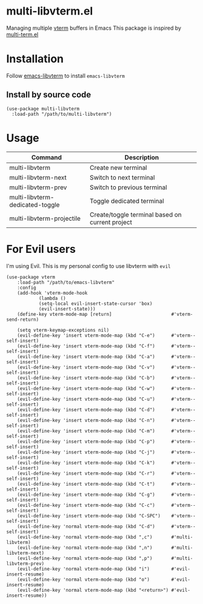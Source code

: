# multi-libvterm.el

Managing multiple [vterm](https://github.com/akermu/emacs-libvterm) buffers in Emacs
This package is inspired by [multi-term.el](https://github.com/milkypostman/multi-term)

# Installation

Follow [emacs-libvterm](https://github.com/akermu/emacs-libvterm) to install `emacs-libvterm`

## Install by source code

```
(use-package multi-libvterm
  :load-path "/path/to/multi-libvterm")
```

# Usage

| Command                         | Description                                     |
|---------------------------------|-------------------------------------------------|
| multi-libvterm                  | Create new terminal                             |
| multi-libvterm-next             | Switch to next terminal                         |
| multi-libvterm-prev             | Switch to previous terminal                     |
| multi-libvterm-dedicated-toggle | Toggle dedicated terminal                       |
| multi-libvterm-projectile       | Create/toggle terminal based on current project |

# For Evil users

I'm using Evil. This is my personal config to use libvterm with `evil`


```elisp
(use-package vterm
	:load-path "/path/to/emacs-libvterm"
	:config
	(add-hook 'vterm-mode-hook
			(lambda ()
			(setq-local evil-insert-state-cursor 'box)
			(evil-insert-state)))
	(define-key vterm-mode-map [return]                      #'vterm-send-return)

	(setq vterm-keymap-exceptions nil)
	(evil-define-key 'insert vterm-mode-map (kbd "C-e")      #'vterm--self-insert)
	(evil-define-key 'insert vterm-mode-map (kbd "C-f")      #'vterm--self-insert)
	(evil-define-key 'insert vterm-mode-map (kbd "C-a")      #'vterm--self-insert)
	(evil-define-key 'insert vterm-mode-map (kbd "C-v")      #'vterm--self-insert)
	(evil-define-key 'insert vterm-mode-map (kbd "C-b")      #'vterm--self-insert)
	(evil-define-key 'insert vterm-mode-map (kbd "C-w")      #'vterm--self-insert)
	(evil-define-key 'insert vterm-mode-map (kbd "C-u")      #'vterm--self-insert)
	(evil-define-key 'insert vterm-mode-map (kbd "C-d")      #'vterm--self-insert)
	(evil-define-key 'insert vterm-mode-map (kbd "C-n")      #'vterm--self-insert)
	(evil-define-key 'insert vterm-mode-map (kbd "C-m")      #'vterm--self-insert)
	(evil-define-key 'insert vterm-mode-map (kbd "C-p")      #'vterm--self-insert)
	(evil-define-key 'insert vterm-mode-map (kbd "C-j")      #'vterm--self-insert)
	(evil-define-key 'insert vterm-mode-map (kbd "C-k")      #'vterm--self-insert)
	(evil-define-key 'insert vterm-mode-map (kbd "C-r")      #'vterm--self-insert)
	(evil-define-key 'insert vterm-mode-map (kbd "C-t")      #'vterm--self-insert)
	(evil-define-key 'insert vterm-mode-map (kbd "C-g")      #'vterm--self-insert)
	(evil-define-key 'insert vterm-mode-map (kbd "C-c")      #'vterm--self-insert)
	(evil-define-key 'insert vterm-mode-map (kbd "C-SPC")    #'vterm--self-insert)
	(evil-define-key 'normal vterm-mode-map (kbd "C-d")      #'vterm--self-insert)
	(evil-define-key 'normal vterm-mode-map (kbd ",c")       #'multi-libvterm)
	(evil-define-key 'normal vterm-mode-map (kbd ",n")       #'multi-libvterm-next)
	(evil-define-key 'normal vterm-mode-map (kbd ",p")       #'multi-libvterm-prev)
	(evil-define-key 'normal vterm-mode-map (kbd "i")        #'evil-insert-resume)
	(evil-define-key 'normal vterm-mode-map (kbd "o")        #'evil-insert-resume)
	(evil-define-key 'normal vterm-mode-map (kbd "<return>") #'evil-insert-resume))
```
